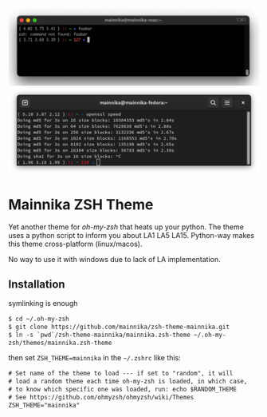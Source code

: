 ![How it looks like in iTerm](.docs/iterm.png)
![How it looks like in Gnome](.docs/gnome-term.png)

# Mainnika ZSH Theme

Yet another theme for *oh-my-zsh* that heats up your python. The theme uses a python script to inform you about LA1 LA5 LA15. Python-way makes this theme cross-platform (linux/macos).

No way to use it with windows due to lack of LA implementation.

## Installation

symlinking is enough

```
$ cd ~/.oh-my-zsh
$ git clone https://github.com/mainnika/zsh-theme-mainnika.git
$ ln -s `pwd`/zsh-theme-mainnika/mainnika.zsh-theme ~/.oh-my-zsh/themes/mainnika.zsh-theme
```

then set `ZSH_THEME=mainnika` in the `~/.zshrc` like this:

```
# Set name of the theme to load --- if set to "random", it will
# load a random theme each time oh-my-zsh is loaded, in which case,
# to know which specific one was loaded, run: echo $RANDOM_THEME
# See https://github.com/ohmyzsh/ohmyzsh/wiki/Themes
ZSH_THEME="mainnika"
```
